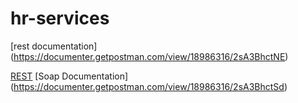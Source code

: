 # hr-services

[rest documentation] (https://documenter.getpostman.com/view/18986316/2sA3BhctNE)

<a href="https://documenter.getpostman.com/view/18986316/2sA3BhctNE" target="_blank">REST</a>
[Soap Documentation] (https://documenter.getpostman.com/view/18986316/2sA3BhctSd)
